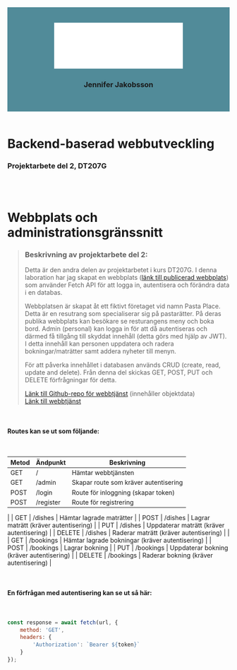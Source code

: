 <div align="center" style="background-color: #518b99; padding: 2.5em;">
<img src="src/images/logo_jeja.svg">
<br>

### Jennifer Jakobsson
</div>
<br>

# Backend-baserad webbutveckling
### Projektarbete del 2, DT207G

<br>
<br>

# Webbplats och administrationsgränssnitt

>### Beskrivning av projektarbete del 2:
> Detta är den andra delen av projektarbetet i kurs DT207G. I denna laboration har jag skapat en webbplats ([länk till publicerad webbplats](https://pastaplace.netlify.app/)) som använder Fetch API för att logga in, autentisera och förändra data i en databas. 
>
>Webbplatsen är skapat åt ett fiktivt företaget vid namn Pasta Place. Detta är en resutrang som specialiserar sig på pastarätter. På deras publika webbplats kan besökare se resturangens meny och boka bord. Admin (personal) kan logga in för att då autentiseras och därmed få tillgång till skyddat innehåll (detta görs med hjälp av JWT). I detta innehåll kan personen uppdatera och radera bokningar/maträtter samt addera nyheter till menyn.
>
>För att påverka innehållet i databasen används CRUD (create, read, update and delete). Från denna del skickas GET, POST, PUT och DELETE förfrågningar för detta. 
>
> [Länk till Github-repo för webbtjänst](https://github.com/jenniferchristine/part1-backend.git) (innehåller objektdata)<br>
> [Länk till webbtjänst](https://pastaplace.onrender.com/)

<br>

#### Routes kan se ut som följande:

<br>

| Metod | Ändpunkt | Beskrivning |
|-----------------|-----------------|-----------------|
| GET | / | Hämtar webbtjänsten |
| GET | /admin | Skapar route som kräver autentisering |
| POST | /login | Route för inloggning (skapar token) |
| POST | /register | Route för registrering |
|
| GET | /dishes | Hämtar lagrade maträtter |
| POST | /dishes | Lagrar maträtt (kräver autentisering) |
| PUT | /dishes | Uppdaterar maträtt (kräver autentisering) |
| DELETE | /dishes | Raderar maträtt (kräver autentisering) |
|
| GET | /bookings | Hämtar lagrade bokningar (kräver autentisering) |
| POST | /bookings | Lagrar bokning |
| PUT | /bookings | Uppdaterar bokning (kräver autentisering) |
| DELETE | /bookings | Raderar bokning (kräver autentisering) |

<br>

#### En förfrågan med autentisering kan se ut så här:

<br>

```javascript
const response = await fetch(url, {
    method: 'GET',
    headers: {
        'Authorization': `Bearer ${token}`
    }
});
```